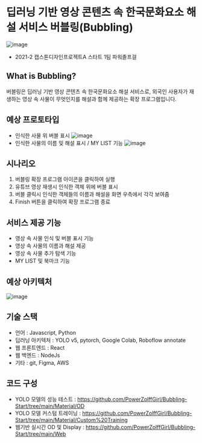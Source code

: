 # 딥러닝 기반 영상 콘텐츠 속 한국문화요소 해설 서비스 버블링(Bubbling)
![image](https://user-images.githubusercontent.com/78165538/145298017-ea6bacb5-0023-47a8-8c65-9356740d73a2.png)
- 2021-2 캡스톤디자인프로젝트A 스타트 1팀 파워졸프걸
## What is Bubbling?
버블링은 딥러닝 기반 영상 콘텐츠 속 한국문화요소 해설 서비스로, 외국인 사용자가 재생하는 영상 속 사물이 무엇인지를 해설과 함께 제공하는 확장 프로그램입니다.

## 예상 프로토타입

- 인식한 사물 위 버블 표시
![image](https://user-images.githubusercontent.com/78165538/145302307-a906fd87-5634-4913-bd44-97b7ba858912.png)
- 인식한 사물의 이름 및 해설 표시 / MY LIST 기능
![image](https://user-images.githubusercontent.com/78165538/145302459-ad5c4cfa-7c8e-4653-a948-aeda1c4a98b3.png)



## 시나리오

1) 버블링 확장 프로그램 아이콘을 클릭하여 실행
2) 유튜브 영상 재생시 인식한 객체 위에 버블 표시
3) 버블 클릭시 인식한 객체들의 이름과 해설을 화면 우측에서 각각 보여줌
4) Finish 버튼을 클릭하여 확장 프로그램 종료

## 서비스 제공 기능

- 영상 속 사물 인식 및 버블 표시 기능
- 영상 속 사물의 이름과 해설 제공
- 영상 속 사물 추가 탐색 기능
- MY LIST 및 북마크 기능

## 예상 아키텍처

![image](https://user-images.githubusercontent.com/78165538/145293710-53aeaf39-8406-4568-8030-7d44502ecab4.png)

## 기술 스택
- 언어 : Javascript, Python
- 딥러닝 아키텍처 : YOLO v5, pytorch, Google Colab, Roboflow annotate
- 웹 프론트엔드 : React
- 웹 백엔드 : NodeJs
- 기타 : git, Figma, AWS

## 코드 구성

- YOLO 모델의 성능 테스트 : https://github.com/PowerZolffGirl/Bubbling-Start/tree/main/Material/OD
- YOLO 모델 커스텀 트레이닝 : https://github.com/PowerZolffGirl/Bubbling-Start/tree/main/Material/Custom%20Training
- 웹기반 실시간 OD 및 Display : https://github.com/PowerZolffGirl/Bubbling-Start/tree/main/Web

